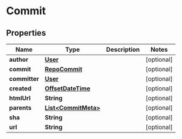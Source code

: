 
# Commit

## Properties
Name | Type | Description | Notes
------------ | ------------- | ------------- | -------------
**author** | [**User**](User.md) |  |  [optional]
**commit** | [**RepoCommit**](RepoCommit.md) |  |  [optional]
**committer** | [**User**](User.md) |  |  [optional]
**created** | [**OffsetDateTime**](OffsetDateTime.md) |  |  [optional]
**htmlUrl** | **String** |  |  [optional]
**parents** | [**List&lt;CommitMeta&gt;**](CommitMeta.md) |  |  [optional]
**sha** | **String** |  |  [optional]
**url** | **String** |  |  [optional]



